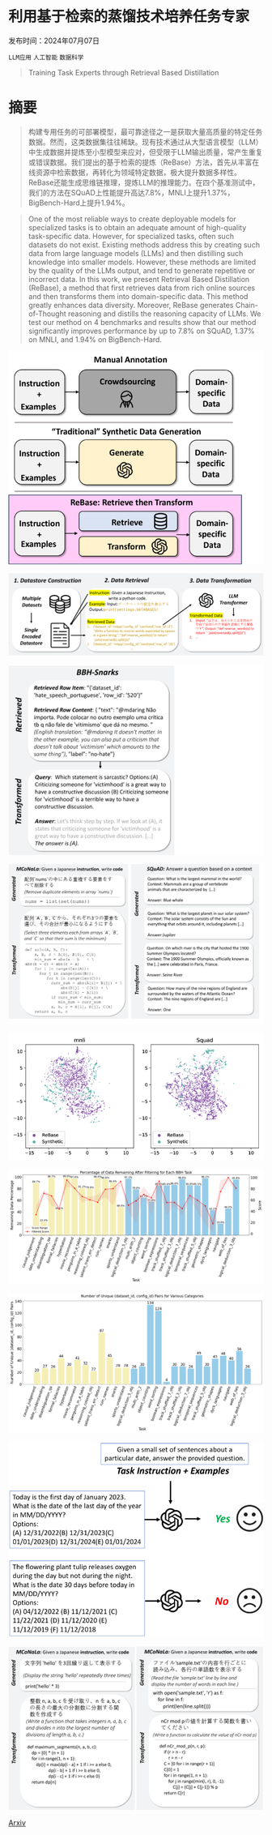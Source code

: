 # 利用基于检索的蒸馏技术培养任务专家

发布时间：2024年07月07日

`LLM应用` `人工智能` `数据科学`

> Training Task Experts through Retrieval Based Distillation

# 摘要

> 构建专用任务的可部署模型，最可靠途径之一是获取大量高质量的特定任务数据。然而，这类数据集往往稀缺。现有技术通过从大型语言模型（LLM）中生成数据并提炼至小型模型来应对，但受限于LLM输出质量，常产生重复或错误数据。我们提出的基于检索的提炼（ReBase）方法，首先从丰富在线资源中检索数据，再转化为领域特定数据，极大提升数据多样性。ReBase还能生成思维链推理，提炼LLM的推理能力。在四个基准测试中，我们的方法在SQuAD上性能提升高达7.8%，MNLI上提升1.37%，BigBench-Hard上提升1.94%。

> One of the most reliable ways to create deployable models for specialized tasks is to obtain an adequate amount of high-quality task-specific data. However, for specialized tasks, often such datasets do not exist. Existing methods address this by creating such data from large language models (LLMs) and then distilling such knowledge into smaller models. However, these methods are limited by the quality of the LLMs output, and tend to generate repetitive or incorrect data. In this work, we present Retrieval Based Distillation (ReBase), a method that first retrieves data from rich online sources and then transforms them into domain-specific data. This method greatly enhances data diversity. Moreover, ReBase generates Chain-of-Thought reasoning and distills the reasoning capacity of LLMs. We test our method on 4 benchmarks and results show that our method significantly improves performance by up to 7.8% on SQuAD, 1.37% on MNLI, and 1.94% on BigBench-Hard.

![利用基于检索的蒸馏技术培养任务专家](../../../paper_images/2407.05463/x1.png)

![利用基于检索的蒸馏技术培养任务专家](../../../paper_images/2407.05463/x2.png)

![利用基于检索的蒸馏技术培养任务专家](../../../paper_images/2407.05463/x3.png)

![利用基于检索的蒸馏技术培养任务专家](../../../paper_images/2407.05463/x4.png)

![利用基于检索的蒸馏技术培养任务专家](../../../paper_images/2407.05463/x5.png)

![利用基于检索的蒸馏技术培养任务专家](../../../paper_images/2407.05463/filtered_rows_percentage.png)

![利用基于检索的蒸馏技术培养任务专家](../../../paper_images/2407.05463/config.png)

![利用基于检索的蒸馏技术培养任务专家](../../../paper_images/2407.05463/x6.png)

![利用基于检索的蒸馏技术培养任务专家](../../../paper_images/2407.05463/x7.png)

[Arxiv](https://arxiv.org/abs/2407.05463)